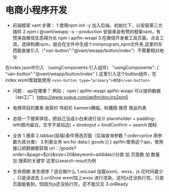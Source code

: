 # 电商小程序开发

- 前端框架  vant
步骤：
1.使用npm init -y 加入后端，初始化下，以安装第三方插件
2.npm i @vant/weapp -s --production  安装来自有赞的框架vant，有赞来自微信生态得为长
 npm i apifm-wxapi
3.在微信开发者工具页面，点击工具，选择构建npm，就会在文件中生成个miniprogram_npm文件夹,这里的东西能直接引入（"van-button":"@vant/weapp/button/index"）不需要相对地址

在index.json中引入
（usingComponents:引入组件）
"usingComponents": {
    "van-button":"@vant/weapp/button/index"
  }
这里引入这个button组件，在index.wxml里就能使用   ``<van-button type="primary">按钮</van-button>`` 

- 问题： api在哪里？
例如； npm i apifm-wxapi
apifm-wxapi 可以提供数据（api工厂）https://www.yuque.com/apifm/doc/ns2pm0

- 电商项目的要素
  收索栏
  导航栏
  banners横幅，轮播图
  推荐
  商品列表

- 总结一下搜索体验，把自己当成小白来进行设计
placeholder + padding-left(框内留白，文字不紧贴边) + bindinput + bindConfirm + search 图标


- 业务
1.搜索
2.tabbar(前端)条件筛选页面（后端查询参数？order=price 用参数为其分类）
3.列表业务 wx:for
data:{
  goods:[]
}
apifm:使用这个api，使用接口把数据都获取
url：/goods?order=&page=${n}&size=20&keyword=addidas//分类 加 页面数 加 数量 加 搜索的关键字
这里以search-result为例  

- 生命周期
  发生顺序？适合做什么
  1.onLoad 加载wxml，wxss，js 花时间最少 ，只是读进去
  2.onShow wxml加上wxss 进行渲染，这时js还没执行完，只是页面能看到，但因为js还没执行完，还不能交互
  3.onReady 

